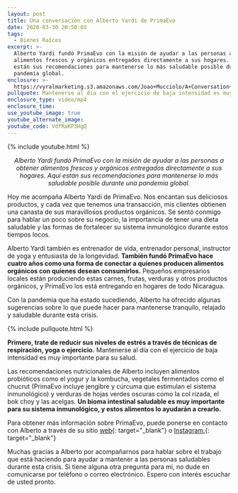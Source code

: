 ```yaml
---
layout: post
title: Una conversación con Alberto Yardi de PrimaEvo
date: 2020-03-30 20:50:03
tags:
  - Bienes Raíces
excerpt: >-
  Alberto Yardi fundó PrimaEvo con la misión de ayudar a las personas a obtener
  alimentos frescos y orgánicos entregados directamente a sus hogares. Aquí
  están sus recomendaciones para mantenerse lo más saludable posible durante una
  pandemia global.
enclosure: >-
  https://vyralmarketing.s3.amazonaws.com/Joao+Mucciolo/A+Conversation+with+Alberto+Jardi+from+PrimaEvo.mp4
pullquote: Mantenerse al día con el ejercicio de baja intensidad es muy importante para su salud.
enclosure_type: video/mp4
enclosure_time:
use_youtube_image: true
youtube_alternate_image:
youtube_code: VdfRaKP3HgQ
---
```


{% include youtube.html %}

<p style="text-align: center;"><em>Alberto Yardi fund&oacute; PrimaEvo con la misi&oacute;n de ayudar a las personas a obtener alimentos frescos y org&aacute;nicos entregados directamente a sus hogares. Aqu&iacute; est&aacute;n sus recomendaciones para mantenerse lo m&aacute;s saludable posible durante una pandemia global.</em></p>

Hoy me acompa&ntilde;a Alberto Yardi de PrimaEvo. Nos encantan sus deliciosos productos, y cada vez que tenemos una transacci&oacute;n, mis clientes obtienen una canasta de sus maravillosos productos org&aacute;nicos. Se sent&oacute; conmigo para hablar un poco sobre su negocio, la importancia de tener una dieta saludable y las formas de fortalecer su sistema inmunol&oacute;gico durante estos tiempos locos.

Alberto Yardi tambi&eacute;n es entrenador de vida, entrenador personal, instructor de yoga y entusiasta de la longevidad. **Tambi&eacute;n fund&oacute; PrimaEvo hace cuatro a&ntilde;os como una forma de conectar a quienes producen alimentos org&aacute;nicos con quienes desean consumirlos.** Peque&ntilde;os empresarios locales est&aacute;n produciendo estas carnes, frutas, verduras y otros productos org&aacute;nicos, y PrimaEvo los est&aacute; entregando en hogares de todo Nicaragua.

Con la pandemia que ha estado sucediendo, Alberto ha ofrecido algunas sugerencias sobre lo que puede hacer para mantenerse tranquilo, relajado y saludable durante esta crisis.

{% include pullquote.html %}

**Primero, trate de reducir sus niveles de estr&eacute;s a trav&eacute;s de t&eacute;cnicas de respiraci&oacute;n, yoga o ejercicio.** Mantenerse al d&iacute;a con el ejercicio de baja intensidad es muy importante para su salud.

Las recomendaciones nutricionales de Alberto incluyen alimentos probi&oacute;ticos como el yogur y la kombucha, vegetales fermentados como el chucrut (PrimaEvo incluye jengibre y c&uacute;rcuma que estimulan el sistema inmunol&oacute;gico) y verduras de hojas verdes oscuras como la col rizada, el bok choy y las acelgas. **Un bioma intestinal saludable es muy importante para su sistema inmunol&oacute;gico, y estos alimentos lo ayudar&aacute;n a crearlo.**

Para obtener m&aacute;s informaci&oacute;n sobre PrimaEvo, puede ponerse en contacto con Alberto a trav&eacute;s de su sitio [web](http://primaevo.com){: target="_blank"} o [Instagram.](https://www.instagram.com/primaevonica/){: target="_blank"}

Muchas gracias a Alberto por acompa&ntilde;arnos para hablar sobre el trabajo que est&aacute; haciendo para ayudar a mantener a las personas saludables durante esta crisis. Si tiene alguna otra pregunta para m&iacute;, no dude en comunicarse por tel&eacute;fono o correo electr&oacute;nico. Espero con inter&eacute;s escuchar de usted pronto.